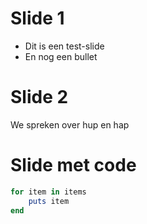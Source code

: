 # Slide 1

* Dit is een test-slide
* En nog een bullet

# Slide 2

We spreken over hup en hap

# Slide met code


```ruby
for item in items
	puts item
end
```
